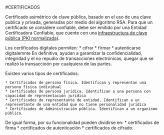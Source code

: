 #CERTIFICADOS

Certificado asimétrico de clave pública, basado en el uso de una clave publica y privada, generadas por medio del algoritmo RSA. Para que un certificado se considere confiable, debe ser emitido por una Entidad Certificadora Confiable, que cuente con una [infraestructura de clave pública (PKI normalizada)](./pki.md).

Los certificados digitales permiten:
    * cifrar
    * firmar
    * autenticarse digitalemnte
En definitiva, ayudan a garantizar la confidencialidad, integridad y el no repudio de transacciones electrónicas, quegar que se realizó la transaccioón por cualquiera de las partes.

Existen varios tipos de certificados:

    * Certificados de persona física. Identifican y representan una persona física individual
    * Certificados de persona jurídica. Identifican a una persona con capacidad de representación jurídica
    * Certificados de representante de entidad. Identifican a un representante de una entidad que no tiene personalidad jurídica
    * Certificados de Administración pública. Identifican a un organismo público.

De igual forma, por su funcionalidad pueden dividirse en:
    * certificados de firma
    * certificados de autenticación
    * certificados de cifrado.
